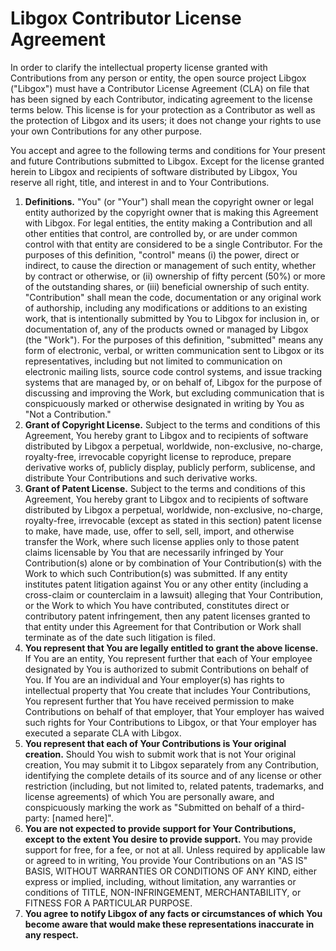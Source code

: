 # Libgox Contributor License Agreement

In order to clarify the intellectual property license granted with Contributions from any person or entity, the open source project Libgox ("Libgox") must have a Contributor License Agreement (CLA) on file that has been signed by each Contributor, indicating agreement to the license terms below. This license is for your protection as a Contributor as well as the protection of Libgox and its users; it does not change your rights to use your own Contributions for any other purpose.

You accept and agree to the following terms and conditions for Your present and future Contributions submitted to Libgox. Except for the license granted herein to Libgox and recipients of software distributed by Libgox, You reserve all right, title, and interest in and to Your Contributions.

1. **Definitions.** "You" (or "Your") shall mean the copyright owner or legal entity authorized by the copyright owner that is making this Agreement with Libgox. For legal entities, the entity making a Contribution and all other entities that control, are controlled by, or are under common control with that entity are considered to be a single Contributor. For the purposes of this definition, "control" means (i) the power, direct or indirect, to cause the direction or management of such entity, whether by contract or otherwise, or (ii) ownership of fifty percent (50%) or more of the outstanding shares, or (iii) beneficial ownership of such entity. "Contribution" shall mean the code, documentation or any original work of authorship, including any modifications or additions to an existing work, that is intentionally submitted by You to Libgox for inclusion in, or documentation of, any of the products owned or managed by Libgox (the "Work"). For the purposes of this definition, "submitted" means any form of electronic, verbal, or written communication sent to Libgox or its representatives, including but not limited to communication on electronic mailing lists, source code control systems, and issue tracking systems that are managed by, or on behalf of, Libgox for the purpose of discussing and improving the Work, but excluding communication that is conspicuously marked or otherwise designated in writing by You as "Not a Contribution."
2. **Grant of Copyright License.** Subject to the terms and conditions of this Agreement, You hereby grant to Libgox and to recipients of software distributed by Libgox a perpetual, worldwide, non-exclusive, no-charge, royalty-free, irrevocable copyright license to reproduce, prepare derivative works of, publicly display, publicly perform, sublicense, and distribute Your Contributions and such derivative works.
3. **Grant of Patent License.** Subject to the terms and conditions of this Agreement, You hereby grant to Libgox and to recipients of software distributed by Libgox a perpetual, worldwide, non-exclusive, no-charge, royalty-free, irrevocable (except as stated in this section) patent license to make, have made, use, offer to sell, sell, import, and otherwise transfer the Work, where such license applies only to those patent claims licensable by You that are necessarily infringed by Your Contribution(s) alone or by combination of Your Contribution(s) with the Work to which such Contribution(s) was submitted. If any entity institutes patent litigation against You or any other entity (including a cross-claim or counterclaim in a lawsuit) alleging that Your Contribution, or the Work to which You have contributed, constitutes direct or contributory patent infringement, then any patent licenses granted to that entity under this Agreement for that Contribution or Work shall terminate as of the date such litigation is filed.
4. **You represent that You are legally entitled to grant the above license.** If You are an entity, You represent further that each of Your employee designated by You is authorized to submit Contributions on behalf of You. If You are an individual and Your employer(s) has rights to intellectual property that You create that includes Your Contributions, You represent further that You have received permission to make Contributions on behalf of that employer, that Your employer has waived such rights for Your Contributions to Libgox, or that Your employer has executed a separate CLA with Libgox.
5. **You represent that each of Your Contributions is Your original creation.** Should You wish to submit work that is not Your original creation, You may submit it to Libgox separately from any Contribution, identifying the complete details of its source and of any license or other restriction (including, but not limited to, related patents, trademarks, and license agreements) of which You are personally aware, and conspicuously marking the work as "Submitted on behalf of a third-party: [named here]".
6. **You are not expected to provide support for Your Contributions, except to the extent You desire to provide support.** You may provide support for free, for a fee, or not at all. Unless required by applicable law or agreed to in writing, You provide Your Contributions on an "AS IS" BASIS, WITHOUT WARRANTIES OR CONDITIONS OF ANY KIND, either express or implied, including, without limitation, any warranties or conditions of TITLE, NON-INFRINGEMENT, MERCHANTABILITY, or FITNESS FOR A PARTICULAR PURPOSE.
7. **You agree to notify Libgox of any facts or circumstances of which You become aware that would make these representations inaccurate in any respect.**
